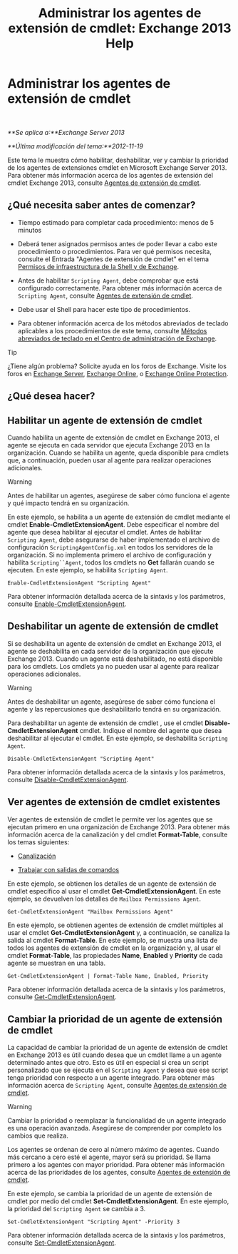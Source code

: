 ﻿---
title: 'Administrar los agentes de extensión de cmdlet: Exchange 2013 Help'
TOCTitle: Administrar los agentes de extensión de cmdlet
ms:assetid: 9141b3cb-ad13-4415-be2f-aa89f91445f5
ms:mtpsurl: https://technet.microsoft.com/es-es/library/Dd298143(v=EXCHG.150)
ms:contentKeyID: 50556859
ms.date: 05/22/2018
mtps_version: v=EXCHG.150
ms.translationtype: MT
---

# Administrar los agentes de extensión de cmdlet

 

_**Se aplica a:**Exchange Server 2013_

_**Última modificación del tema:**2012-11-19_

Este tema le muestra cómo habilitar, deshabilitar, ver y cambiar la prioridad de los agentes de extensiones cmdlet en Microsoft Exchange Server 2013. Para obtener más información acerca de los agentes de extensión del cmdlet Exchange 2013, consulte [Agentes de extensión de cmdlet](cmdlet-extension-agents-exchange-2013-help.md).

## ¿Qué necesita saber antes de comenzar?

  - Tiempo estimado para completar cada procedimiento: menos de 5 minutos

  - Deberá tener asignados permisos antes de poder llevar a cabo este procedimiento o procedimientos. Para ver qué permisos necesita, consulte el Entrada "Agentes de extensión de cmdlet" en el tema [Permisos de infraestructura de la Shell y de Exchange](exchange-and-shell-infrastructure-permissions-exchange-2013-help.md).

  - Antes de habilitar `Scripting Agent`, debe comprobar que está configurado correctamente. Para obtener más información acerca de `Scripting Agent`, consulte [Agentes de extensión de cmdlet](cmdlet-extension-agents-exchange-2013-help.md).

  - Debe usar el Shell para hacer este tipo de procedimientos.

  - Para obtener información acerca de los métodos abreviados de teclado aplicables a los procedimientos de este tema, consulte [Métodos abreviados de teclado en el Centro de administración de Exchange](keyboard-shortcuts-in-the-exchange-admin-center-exchange-online-protection-help.md).


> [!TIP]
> ¿Tiene algún problema? Solicite ayuda en los foros de Exchange. Visite los foros en <A href="https://go.microsoft.com/fwlink/p/?linkid=60612">Exchange Server</A>, <A href="https://go.microsoft.com/fwlink/p/?linkid=267542">Exchange Online</A>, o <A href="https://go.microsoft.com/fwlink/p/?linkid=285351">Exchange Online Protection</A>.



## ¿Qué desea hacer?

## Habilitar un agente de extensión de cmdlet

Cuando habilita un agente de extensión de cmdlet en Exchange 2013, el agente se ejecuta en cada servidor que ejecuta Exchange 2013 en la organización. Cuando se habilita un agente, queda disponible para cmdlets que, a continuación, pueden usar al agente para realizar operaciones adicionales.


> [!WARNING]
> Antes de habilitar un agentes, asegúrese de saber cómo funciona el agente y qué impacto tendrá en su organización.



En este ejemplo, se habilita a un agente de extensión de cmdlet mediante el cmdlet **Enable-CmdletExtensionAgent**. Debe especificar el nombre del agente que desea habilitar al ejecutar el cmdlet. Antes de habilitar `Scripting Agent`, debe asegurarse de haber implementado el archivo de configuración `ScriptingAgentConfig.xml` en todos los servidores de la organización. Si no implementa primero el archivo de configuración y habilita `Scripting``Agent`, todos los cmdlets no **Get** fallarán cuando se ejecuten. En este ejemplo, se habilita `Scripting Agent`.

    Enable-CmdletExtensionAgent "Scripting Agent"

Para obtener información detallada acerca de la sintaxis y los parámetros, consulte [Enable-CmdletExtensionAgent](https://technet.microsoft.com/es-es/library/dd335192\(v=exchg.150\)).

## Deshabilitar un agente de extensión de cmdlet

Si se deshabilita un agente de extensión de cmdlet en Exchange 2013, el agente se deshabilita en cada servidor de la organización que ejecute Exchange 2013. Cuando un agente está deshabilitado, no está disponible para los cmdlets. Los cmdlets ya no pueden usar al agente para realizar operaciones adicionales.


> [!WARNING]
> Antes de deshabilitar un agente, asegúrese de saber cómo funciona el agente y las repercusiones que deshabilitarlo tendrá en su organización.



Para deshabilitar un agente de extensión de cmdlet , use el cmdlet **Disable-CmdletExtensionAgent** cmdlet. Indique el nombre del agente que desea deshabilitar al ejecutar el cmdlet. En este ejemplo, se deshabilita `Scripting Agent`.

    Disable-CmdletExtensionAgent "Scripting Agent"

Para obtener información detallada acerca de la sintaxis y los parámetros, consulte [Disable-CmdletExtensionAgent](https://technet.microsoft.com/es-es/library/dd298132\(v=exchg.150\)).

## Ver agentes de extensión de cmdlet existentes

Ver agentes de extensión de cmdlet le permite ver los agentes que se ejecutan primero en una organización de Exchange 2013. Para obtener más información acerca de la canalización y del cmdlet **Format-Table**, consulte los temas siguientes:

  - [Canalización](https://technet.microsoft.com/es-es/library/aa998260\(v=exchg.150\))

  - [Trabajar con salidas de comandos](working-with-command-output-exchange-2013-help.md)

En este ejemplo, se obtienen los detalles de un agente de extensión de cmdlet específico al usar el cmdlet **Get-CmdletExtensionAgent**. En este ejemplo, se devuelven los detalles de `Mailbox Permissions Agent`.

    Get-CmdletExtensionAgent "Mailbox Permissions Agent"

En este ejemplo, se obtienen agentes de extensión de cmdlet múltiples al usar el cmdlet **Get-CmdletExtensionAgent** y, a continuación, se canaliza la salida al cmdlet **Format-Table**. En este ejemplo, se muestra una lista de todos los agentes de extensión de cmdlet en la organización y, al usar el cmdlet **Format-Table**, las propiedades **Name**, **Enabled** y **Priority** de cada agente se muestran en una tabla.

    Get-CmdletExtensionAgent | Format-Table Name, Enabled, Priority

Para obtener información detallada acerca de la sintaxis y los parámetros, consulte [Get-CmdletExtensionAgent](https://technet.microsoft.com/es-es/library/dd297946\(v=exchg.150\)).

## Cambiar la prioridad de un agente de extensión de cmdlet

La capacidad de cambiar la prioridad de un agente de extensión de cmdlet en Exchange 2013 es útil cuando desea que un cmdlet llame a un agente determinado antes que otro. Esto es útil en especial si crea un script personalizado que se ejecuta en el `Scripting Agent` y desea que ese script tenga prioridad con respecto a un agente integrado. Para obtener más información acerca de `Scripting Agent`, consulte [Agentes de extensión de cmdlet](cmdlet-extension-agents-exchange-2013-help.md).


> [!WARNING]
> Cambiar la prioridad o reemplazar la funcionalidad de un agente integrado es una operación avanzada. Asegúrese de comprender por completo los cambios que realiza.



Los agentes se ordenan de cero al número máximo de agentes. Cuando más cercano a cero esté el agente, mayor será su prioridad. Se llama primero a los agentes con mayor prioridad. Para obtener más información acerca de las prioridades de los agentes, consulte [Agentes de extensión de cmdlet](cmdlet-extension-agents-exchange-2013-help.md).

En este ejemplo, se cambia la prioridad de un agente de extensión de cmdlet por medio del cmdlet **Set-CmdletExtensionAgent**. En este ejemplo, la prioridad del `Scripting Agent` se cambia a 3.

    Set-CmdletExtensionAgent "Scripting Agent" -Priority 3

Para obtener información detallada acerca de la sintaxis y los parámetros, consulte [Set-CmdletExtensionAgent](https://technet.microsoft.com/es-es/library/dd335175\(v=exchg.150\)).

